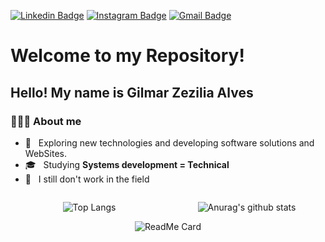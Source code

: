 [![Linkedin Badge](https://img.shields.io/badge/-Linkedin-blue?style=flat-square&logo=Linkedin&logoColor=white&link=https://www.linkedin.com/in/gilmar-zezilia-alves-336610182/)](https://www.linkedin.com/in/gilmar-zezilia-alves-336610182/)
[![Instagram Badge](https://img.shields.io/badge/-Instagram-a43b9d?style=flat-square&logo=Instagram&logoColor=white&link=https://www.instagram.com/gilmar.zezilia/)](https://www.instagram.com/gilmar.zezilia/)
[![Gmail Badge](https://img.shields.io/badge/-Gmail-c14438?style=flat-square&logo=Gmail&logoColor=white&link=mailto:GilmarAlves914@gmail.com)](mailto:GilmarAlves914@gmail.com)


<h1> Welcome to my Repository! </h1>
<h2> Hello! My name is Gilmar Zezilia Alves </h2>
<h3> 👨🏻‍💻 About me </h3>

- 🤔 &nbsp; Exploring new technologies and developing software solutions and WebSites.
- 🎓 &nbsp; Studying <b> Systems development = Technical </b>
- 💼 &nbsp; I still don't work in the field


<center>

<div  style="float:left; width:50%">

![Top Langs](https://github-readme-stats.vercel.app/api/top-langs/?username=GilmarAlves99&langs_count=15&theme=buefy)

</div>

<div  style="float:left; width:50%">

![Anurag's github stats](https://github-readme-stats.vercel.app/api?username=GilmarAlves99&show_icons=true&theme=buefy)

</div>

<div  style="clear:both">

![ReadMe Card](https://github-readme-stats.vercel.app/api/pin/?username=GilmarAlves99&repo=Portfolio&theme=buefy)

</div>

</center>
